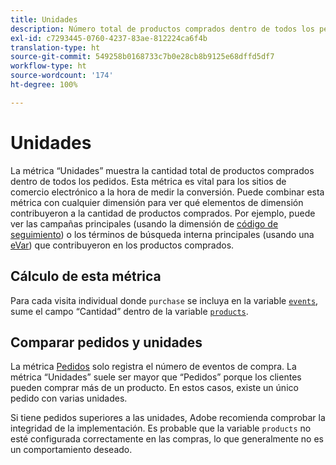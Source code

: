 ```yaml
---
title: Unidades
description: Número total de productos comprados dentro de todos los pedidos.
exl-id: c7293445-0760-4237-83ae-812224ca6f4b
translation-type: ht
source-git-commit: 549258b0168733c7b0e28cb8b9125e68dffd5df7
workflow-type: ht
source-wordcount: '174'
ht-degree: 100%

---
```


# Unidades

La métrica “Unidades” muestra la cantidad total de productos comprados dentro de todos los pedidos. Esta métrica es vital para los sitios de comercio electrónico a la hora de medir la conversión. Puede combinar esta métrica con cualquier dimensión para ver qué elementos de dimensión contribuyeron a la cantidad de productos comprados. Por ejemplo, puede ver las campañas principales (usando la dimensión de [código de seguimiento](../dimensions/tracking-code.md)) o los términos de búsqueda interna principales (usando una [eVar](../dimensions/evar.md)) que contribuyeron en los productos comprados.

## Cálculo de esta métrica

Para cada visita individual donde `purchase` se incluya en la variable [`events`](/help/implement/vars/page-vars/events/events-overview.md), sume el campo “Cantidad” dentro de la variable [`products`](/help/implement/vars/page-vars/products.md).

## Comparar pedidos y unidades

La métrica [Pedidos](orders.md) solo registra el número de eventos de compra. La métrica “Unidades” suele ser mayor que “Pedidos” porque los clientes pueden comprar más de un producto. En estos casos, existe un único pedido con varias unidades.

Si tiene pedidos superiores a las unidades, Adobe recomienda comprobar la integridad de la implementación. Es probable que la variable `products` no esté configurada correctamente en las compras, lo que generalmente no es un comportamiento deseado.
